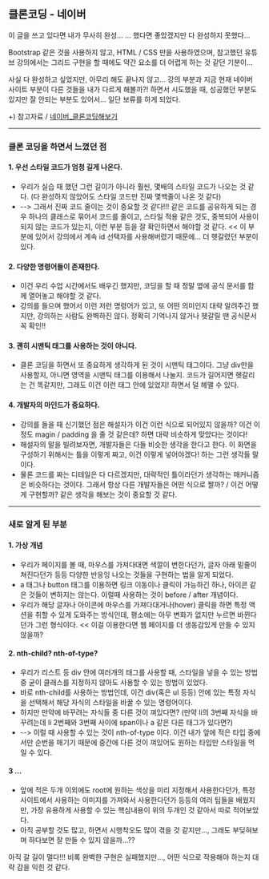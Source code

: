 ## 클론코딩 - 네이버

이 글을 쓰고 있다면 내가 무사히 완성... ... 했다면 좋았겠지만 다 완성하지 못했다...

Bootstrap 같은 것을 사용하지 않고, HTML / CSS 만을 사용하였으며, 참고했던 유튜브 강의에서는 그리드 구현을 할 때에도 약간 요소를 더 어렵게 하는 것 같던 기분이...

사실 다 완성하고 싶었지만, 아무리 해도 끝나지 않고... 강의 부분과 지금 현재 네이버 사이트 부분이 다른 것들을 내가 다르게 해볼까?! 하면서 시도했을 때, 성공했던 부분도 있지만 잘 안되는 부분도 있어서... 일단 보류를 하게 되었다.


+) 참고자료 /
[네이버_클론코딩해보기](https://www.youtube.com/watch?v=lAb9XDLGM9o&list=PLcqDmjxt30Rsrct30BOyL5XYCsJC978Gn&index=1)

---

### 클론 코딩을 하면서 느꼈던 점

#### 1. 우선 스타일 코드가 엄청 길게 나온다.
- 우리가 실습 때 했던 그런 길이가 아니라 훨씬, 몇배의 스타일 코드가 나오는 것 같다. (다 완성하지 않았어도 스타일 코드만 진짜 몇백줄이 나온 것 같다)
- --> 그래서 진짜 코드 줄이는 것이 중요할 것 같다!!! 같은 코드를 공유하게 되는 경우 하나의 클래스로 묶어서 코드를 줄이고, 스타일 적용 같은 것도, 중복되어 사용이 되지 않는 코드가 있는지, 이런 부분 등을 잘 확인하면서 해야할 것 같다. << 이 부분에 있어서 강의에서 계속 id 선택자를 사용해버렸기 때문에... 더 헷갈렸던 부분이 있다.

#### 2. 다양한 명령어들이 존재한다.
- 이건 우리 수업 시간에서도 배우긴 했지만, 코딩을 할 때 정말 옆에 공식 문서를 함께 열어놓고 해야할 것 같다.
- 강의를 들으며 했어서 이런 저런 명령어가 있고, 또 어떤 의미인지 대략 알려주긴 했지만, 강의하는 사람도 완벽하진 않다. 정확히 기억나지 않거나 헷갈릴 땐 공식문서 꼭 확인!!

#### 3. 괜히 시맨틱 태그를 사용하는 것이 아니다.
- 클론 코딩을 하면서 또 중요하게 생각하게 된 것이 시맨틱 태그이다.
그냥 div만을 사용할지, 아니면 영역을 시맨틱 태그를 이용해서 나눌지. 코드가 길어지면 헷갈리는 건 똑같지만, 그래도 이건 이런 태그 안에 있었지! 하면서 덜 헤맬 수 있다.

#### 4. 개발자의 마인드가 중요하다.
- 강의를 들을 때 신기했던 점은 해설자가 이건 이런 식으로 되어있지 않을까? 이건 이정도 magin / padding 을 줄 것 같은데? 하면 대략 비슷하게 맞았다는 것이다!
- 해설자의 말을 빌려보자면, 개발자들은 다들 비슷한 생각을 한다고 한다. 이 화면을 구성하기 위해서는 틀을 이렇게 짜고, 이건 이렇게 넣어야겠다! 하는 그런 생각들 말이다.
- 물론 코드를 짜는 디테일은 다 다르겠지만, 대략적인 틀이라던가 생각하는 매커니즘은 비슷하다는 것이다. 그래서 항상 다른 개발자들은 어떤 식으로 짤까? / 이건 어떻게 구현할까? 같은 생각을 해보는 것이 중요할 것 같다.

---

### 새로 알게 된 부분

#### 1. 가상 개념
- 우리가 페이지를 볼 때, 마우스를 가져다대면 색깔이 변한다던가, 글자 아래 밑줄이 쳐진다던가 등등 다양한 반응잉 나오는 것들을 구현하는 법을 알게 되었다.
- a 태그나 button 태그를 이용하면 링크 이동이나 클릭이 가능하긴 하나, 아이콘 같은 것들이 변하지는 않는다. 이럴때 사용하는 것이 before / after 개념이다.
- 우리가 해당 글자나 아이콘에 마우스를 가져다대거나(hover) 클릭을 하면 특정 액션을 취할 수 있게 도와주는 방식인데, 평소에는 아무 변화가 없지만 누르면 바뀐다던가 그런 형식이다. << 이걸 이용한다면 웹 페이지를 더 생동감있게 만들 수 있지 않을까?

#### 2. nth-child? nth-of-type?
- 우리가 리스트 등 div 안에 여러개의 태그를 사용할 때, 스타일을 넣을 수 있는 방법 중 굳이 클래스를 지정하지 않아도 사용할 수 있는 방법이 있었다.
- 바로 nth-child를 사용하는 방법인데, 이건 div(혹은 ul 등등) 안에 있는 특정 자식을 선택해서 해당 자식의 스타일을 바꿀 수 있는 명령어이다.
- 하지만 만약에 바꾸려는 자식들 중 다른 것이 껴있다면? (만약 li의 3번째 자식을 바꾸려는데 li 2번째와 3번째 사이에 span이나 a 같은 다른 태그가 있다면?)
- --> 이럴 때 사용할 수 있는 것이 nth-of-type 이다. 이건 내가 앞에 적은 타입 중에서만 순번을 매기기 때문에 중간에 다른 것이 껴있어도 원하는 타입만 스타일을 먹일 수 있다.

#### 3 ...
- 앞에 적은 두개 이외에도 root에 원하는 색상을 미리 지정해서 사용한다던가, 특정 사이트에서 사용하는 이미지를 가져와서 사용한다던가 등등의 여러 팁들을 배웠지만, 가장 유용하게 사용할 수 있는 핵심내용이 위의 두개인 것 같아서 따로 적어보았다.
- 아직 공부할 것도 많고, 하면서 시행착오도 많이 겪을 것 같지만..., 그래도 부딪혀보며 하다보면 잘 만들 수 있지 않을까...??

아직 갈 길이 멀다!!! 비록 완벽한 구현은 실패했지만..., 어떤 식으로 작용해야 하는지 대략 감을 익힌 것 같다.